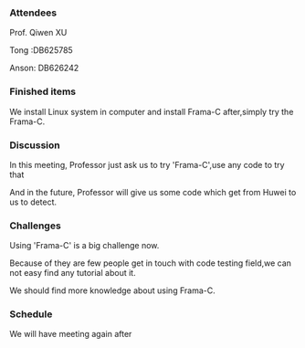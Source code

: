 ### Attendees

Prof. Qiwen XU

Tong :DB625785

Anson: DB626242



### Finished items

We install Linux system in computer and install Frama-C after,simply try the Frama-C.



### Discussion

In this meeting, Professor just ask us to try 'Frama-C',use any code to try that

And in the future, Professor will give us some code which get from Huwei to us to detect.



### Challenges

Using 'Frama-C' is a big challenge now.

Because  of they are few people get in touch with code testing field,we can not easy find any tutorial about it.

We should find more knowledge about using Frama-C.



### Schedule

We will have meeting again after



